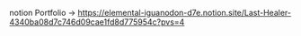 notion Portfolio → https://elemental-iguanodon-d7e.notion.site/Last-Healer-4340ba08d7c746d09cae1fd8d775954c?pvs=4
